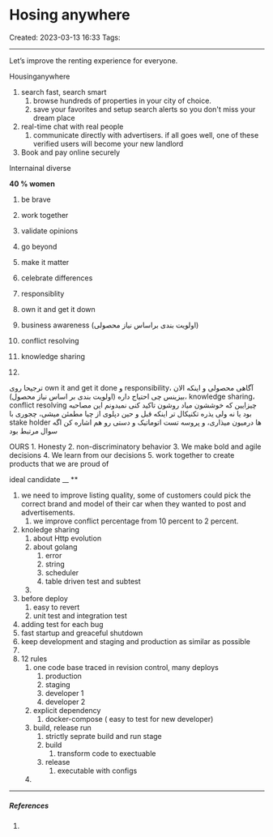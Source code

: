
# Hosing anywhere
Created: 2023-03-13 16:33
Tags: 
____
 Let’s improve the renting experience for everyone.



Housinganywhere
1. search fast, search smart
	1. browse hundreds of properties in your city of choice.
	2. save your favorites and setup search alerts so you don't miss your dream place
2. real-time chat with real people
	1. communicate directly with advertisers. if all goes well, one of these verified users will become your new landlord
3. Book and pay online securely


Internainal diverse

 __40 % women__


1. be brave
2. work together
3. validate opinions
4. go beyond
5. make it matter
6. celebrate differences



8. responsiblity
9. own it and get it down
10. business awareness (اولویت بندی براساس نیاز محصولی)
11. conflict resolving
12. knowledge sharing
13. 
ترجیحا روی own it and get it done و responsibility، آگاهی محصولی و اینکه الان بیزینس چی احتیاج داره (اولویت بندی بر اساس نیاز محصول)، knowledge sharing، conflict resolving چیزایین  که خوششون میاد روشون تاکید کنی
نمیدونم این مصاحبه بود یا نه ولی یذره تکنیکال تر اینکه قبل و حین دپلوی از چیا مطمئن میشی، چجوری با stake holder ها درمیون میذاری، و  پروسه تست اتوماتیک و دستی رو هم اشاره کن اگه سوال مرتبط بود


 OURS
	1. Honesty
	2. non-discriminatory behavior
	3. We make bold and agile decisions
	4. We learn from our decisions
	5.  work together to create products that we are proud of

ideal candidate __ **


1. we need to improve listing quality, some of customers could pick the correct brand and model of their car when they wanted to post and advertisements.
	1. we improve conflict percentage from 10 percent to 2 percent.
2. knoledge sharing
	1. about Http evolution
	2. about golang
		1. error
		2. string
		3. scheduler
		4. table driven test and subtest
	3. 
3. before deploy
	1. easy to revert
	2. unit test and integration test
4. adding test for each bug
5. fast startup and greaceful shutdown
6. keep development and staging and production as similar as possible
7. 
8. 12 rules
	1.  one code base traced in revision control, many deploys
		1. production
		2. staging
		3. developer 1
		4. developer 2
	2. explicit dependency
		1. docker-compose ( easy to test for new developer)
	3. build, release run
		1. strictly seprate build and run stage
		2. build
			1. transform code to exectuable
		3. release
			1. executable with configs
	4. 



_____
##### References
1.

